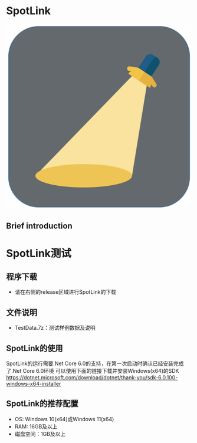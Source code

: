 # SpotLink
<img src="https://github.com/DICP1810/SpotLink/blob/main/SpotLink_Icon.png" width="1000" />

## Brief introduction

# SpotLink测试

## 程序下载
- 请在右侧的release区域进行SpotLink的下载

## 文件说明
-  TestData.7z：测试样例数据及说明

## SpotLink的使用
SpotLink的运行需要.Net Core 6.0的支持，在第一次启动时确认已经安装完成了.Net Core 6.0环境
可以使用下面的链接下载并安装Windows(x64)的SDK
https://dotnet.microsoft.com/download/dotnet/thank-you/sdk-6.0.100-windows-x64-installer

## SpotLink的推荐配置
- OS: Windows 10(x64)或Windows 11(x64)
- RAM: 16GB及以上
- 磁盘空间：1GB及以上

